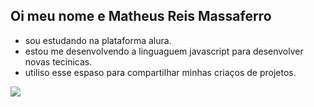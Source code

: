 ## Oi meu nome e Matheus Reis Massaferro

 - sou estudando na plataforma alura.
 - estou me desenvolvendo a linguaguem javascript para desenvolver novas tecinicas.
 - utiliso esse espaso para compartilhar minhas criaços de projetos.



![](https://media1.tenor.com/m/hyjA7k9wrM4AAAAd/sam-sulek-sam-sulek-gif.gif)


